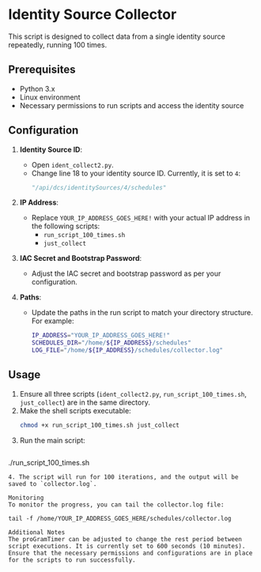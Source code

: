 # Identity Source Collector

This script is designed to collect data from a single identity source repeatedly, running 100 times.

## Prerequisites

- Python 3.x
- Linux environment
- Necessary permissions to run scripts and access the identity source

## Configuration

1. **Identity Source ID**:
   - Open `ident_collect2.py`.
   - Change line 18 to your identity source ID. Currently, it is set to `4`:
     ```python
     "/api/dcs/identitySources/4/schedules"
     ```

2. **IP Address**:
   - Replace `YOUR_IP_ADDRESS_GOES_HERE!` with your actual IP address in the following scripts:
     - `run_script_100_times.sh`
     - `just_collect`

3. **IAC Secret and Bootstrap Password**:
   - Adjust the IAC secret and bootstrap password as per your configuration.

4. **Paths**:
   - Update the paths in the run script to match your directory structure. For example:
     ```bash
     IP_ADDRESS="YOUR_IP_ADDRESS_GOES_HERE!"
     SCHEDULES_DIR="/home/${IP_ADDRESS}/schedules"
     LOG_FILE="/home/${IP_ADDRESS}/schedules/collector.log"
     ```

## Usage

1. Ensure all three scripts (`ident_collect2.py`, `run_script_100_times.sh`, `just_collect`) are in the same directory.
2. Make the shell scripts executable:
   ```bash
   chmod +x run_script_100_times.sh just_collect

   ```
3. Run the main script:
   ```bash
  ./run_script_100_times.sh    

   ```
4. The script will run for 100 iterations, and the output will be saved to `collector.log`.

Monitoring
To monitor the progress, you can tail the collector.log file:

tail -f /home/YOUR_IP_ADDRESS_GOES_HERE/schedules/collector.log 

Additional Notes
The proGramTimer can be adjusted to change the rest period between script executions. It is currently set to 600 seconds (10 minutes).
Ensure that the necessary permissions and configurations are in place for the scripts to run successfully.
